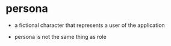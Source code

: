 # persona

- a fictional character that represents a user of the application

- persona is not the same thing as role

